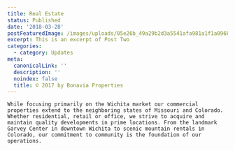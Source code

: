 ```yaml
---
title: Real Estate
status: Published
date: '2018-03-28'
postFeaturedImage: /images/uploads/05e26b_49a29b2d3a5541afa981a1f1a096b26a.webp
excerpt: This is an excerpt of Post Two
categories:
  - category: Updates
meta:
  canonicalLink: ''
  description: ''
  noindex: false
  title: © 2017 by Bonavia Properties
---
```

`While focusing primarily on the Wichita market our commercial properties extend to the neighboring states of Missouri and Colorado.  Whether residential, retail or office, we strive to acquire and maintain quality developments in prime locations. From the landmark Garvey Center in downtown Wichita to scenic mountain rentals in Colorado, our commitment to community is the foundation of our operations.`
